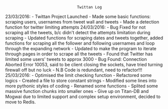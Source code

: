 									Twittan Log
23/03/2016:
	- Twittan Project Launched
	- Made some basic functions: scraping users, usernames from tweet wall and tweets
	- Made a detection function for twitter limiting attempts
24/03/2016:
	- Bug Fixed for not scraping all the tweets, b/c didn't detect the attempts limitation during scraping
	- Updated functions for scraping dates and tweets together, added functions for scraping all the follower and following usernames and loop through the expanding network
	- Updated to make the program to iterate through pages in order to scrape all the tweets
	- Found that Twitter has limited some users' tweets to approx 3000
	- Bug Found: Connection Aborted Error 10053, said to be client closing the sockets, have tried turning firewall off but no luck
	- N.B Code is redundant, need to refactor!!!
25/03/2016:
	- Optimised the limit checking function
	- Refactored some logics
	- Created a file to store constant strings
	- Modified some lines into more pythonic styles of coding
	- Renamed some functions
	- Splited some massive function chunks into smaller ones
	- Give up on Titan-DB and Mogwai due to limited support and complex setup environment, decided to move to Redis.
	